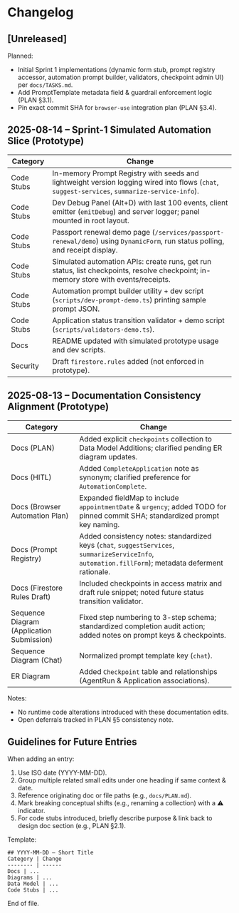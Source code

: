 <!--
CHANGELOG.md
Purpose: Track notable changes to documentation, data model diagrams, and implementation stubs during the prototype & early sprints.
Format: Keep chronological (most recent first). Use semantic grouping (Docs, Diagrams, Data Model, Code Stubs). Avoid listing trivial typo fixes.
Versioning Strategy (Prototype Phase): Date-based entries with optional tags (Prototype, Sprint-1, etc.). Formal semantic versioning can begin once a deployable MVP baseline is established.
-->

# Changelog

## [Unreleased]
Planned:
- Initial Sprint 1 implementations (dynamic form stub, prompt registry accessor, automation prompt builder, validators, checkpoint admin UI) per `docs/TASKS.md`.
- Add PromptTemplate metadata field & guardrail enforcement logic (PLAN §3.1).
- Pin exact commit SHA for `browser-use` integration plan (PLAN §3.4).

## 2025-08-14 – Sprint-1 Simulated Automation Slice (Prototype)
Category | Change
-------- | ------
Code Stubs | In-memory Prompt Registry with seeds and lightweight version logging wired into flows (`chat`, `suggest-services`, `summarize-service-info`).
Code Stubs | Dev Debug Panel (Alt+D) with last 100 events, client emitter (`emitDebug`) and server logger; panel mounted in root layout.
Code Stubs | Passport renewal demo page (`/services/passport-renewal/demo`) using `DynamicForm`, run status polling, and receipt display.
Code Stubs | Simulated automation APIs: create runs, get run status, list checkpoints, resolve checkpoint; in-memory store with events/receipts.
Code Stubs | Automation prompt builder utility + dev script (`scripts/dev-prompt-demo.ts`) printing sample prompt JSON.
Code Stubs | Application status transition validator + demo script (`scripts/validators-demo.ts`).
Docs | README updated with simulated prototype usage and dev scripts.
Security | Draft `firestore.rules` added (not enforced in prototype).

## 2025-08-13 – Documentation Consistency Alignment (Prototype)
Category | Change
-------- | ------
Docs (PLAN) | Added explicit `checkpoints` collection to Data Model Additions; clarified pending ER diagram updates.
Docs (HITL) | Added `CompleteApplication` note as synonym; clarified preference for `AutomationComplete`.
Docs (Browser Automation Plan) | Expanded fieldMap to include `appointmentDate` & `urgency`; added TODO for pinned commit SHA; standardized prompt key naming.
Docs (Prompt Registry) | Added consistency notes: standardized keys (`chat`, `suggestServices`, `summarizeServiceInfo`, `automation.fillForm`); metadata deferment rationale.
Docs (Firestore Rules Draft) | Included checkpoints in access matrix and draft rule snippet; noted future status transition validator.
Sequence Diagram (Application Submission) | Fixed step numbering to 3-step schema; standardized completion audit action; added notes on prompt keys & checkpoints.
Sequence Diagram (Chat) | Normalized prompt template key (`chat`).
ER Diagram | Added `Checkpoint` table and relationships (AgentRun & Application associations).

Notes:
- No runtime code alterations introduced with these documentation edits.
- Open deferrals tracked in PLAN §5 consistency note.

## Guidelines for Future Entries
When adding an entry:
1. Use ISO date (YYYY-MM-DD).
2. Group multiple related small edits under one heading if same context & date.
3. Reference originating doc or file paths (e.g., `docs/PLAN.md`).
4. Mark breaking conceptual shifts (e.g., renaming a collection) with a ⚠️ indicator.
5. For code stubs introduced, briefly describe purpose & link back to design doc section (e.g., PLAN §2.1).

Template:
```
## YYYY-MM-DD – Short Title
Category | Change
-------- | ------
Docs | ...
Diagrams | ...
Data Model | ...
Code Stubs | ...
```

End of file.
